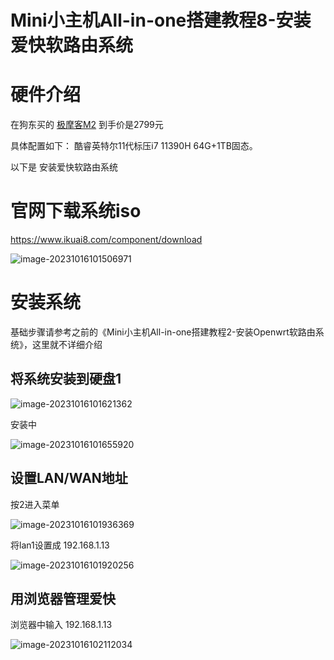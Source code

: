 # Mini小主机All-in-one搭建教程8-安装爱快软路由系统



# 硬件介绍

在狗东买的 [极摩客M2](https://u.jd.com/Pq3ObYl) 到手价是2799元

具体配置如下： 酷睿英特尔11代标压i7 11390H  64G+1TB固态。

以下是 安装爱快软路由系统

# 官网下载系统iso

https://www.ikuai8.com/component/download

![image-20231016101506971](https://imgoss.xgss.net/picgo/image-20231016101506971.png?aliyun)



# 安装系统

基础步骤请参考之前的《Mini小主机All-in-one搭建教程2-安装Openwrt软路由系统》，这里就不详细介绍

## 将系统安装到硬盘1

![image-20231016101621362](https://imgoss.xgss.net/picgo/image-20231016101621362.png?aliyun)

安装中

![image-20231016101655920](https://imgoss.xgss.net/picgo/image-20231016101655920.png?aliyun)



## 设置LAN/WAN地址

按2进入菜单

![image-20231016101936369](https://imgoss.xgss.net/picgo/image-20231016101936369.png?aliyun)

将lan1设置成 192.168.1.13

![image-20231016101920256](https://imgoss.xgss.net/picgo/image-20231016101920256.png?aliyun)

## 用浏览器管理爱快

浏览器中输入 192.168.1.13

![image-20231016102112034](https://imgoss.xgss.net/picgo/image-20231016102112034.png?aliyun)